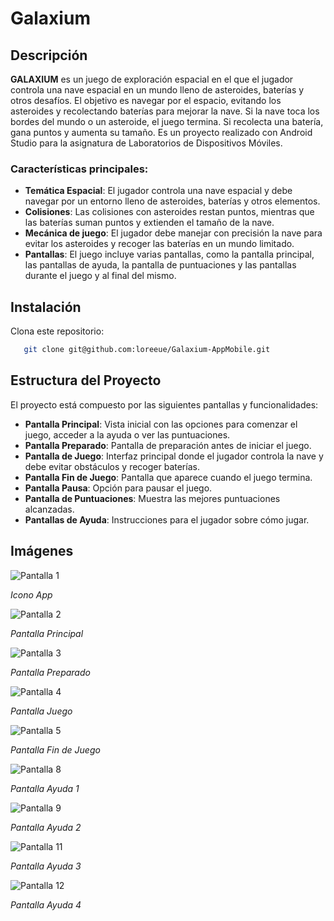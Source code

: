 # Galaxium

## Descripción

**GALAXIUM** es un juego de exploración espacial en el que el jugador controla una nave espacial en un mundo lleno de asteroides, baterías y otros desafíos. El objetivo es navegar por el espacio, evitando los asteroides y recolectando baterías para mejorar la nave. Si la nave toca los bordes del mundo o un asteroide, el juego termina. Si recolecta una batería, gana puntos y aumenta su tamaño. Es un proyecto realizado con Android Studio para la asignatura de Laboratorios de Dispositivos Móviles.

### Características principales:

- **Temática Espacial**: El jugador controla una nave espacial y debe navegar por un entorno lleno de asteroides, baterías y otros elementos.
- **Colisiones**: Las colisiones con asteroides restan puntos, mientras que las baterías suman puntos y extienden el tamaño de la nave.
- **Mecánica de juego**: El jugador debe manejar con precisión la nave para evitar los asteroides y recoger las baterías en un mundo limitado.
- **Pantallas**: El juego incluye varias pantallas, como la pantalla principal, las pantallas de ayuda, la pantalla de puntuaciones y las pantallas durante el juego y al final del mismo.

## Instalación

Clona este repositorio:
```bash
   git clone git@github.com:loreeue/Galaxium-AppMobile.git
```


## Estructura del Proyecto

El proyecto está compuesto por las siguientes pantallas y funcionalidades:

- **Pantalla Principal**: Vista inicial con las opciones para comenzar el juego, acceder a la ayuda o ver las puntuaciones.
- **Pantalla Preparado**: Pantalla de preparación antes de iniciar el juego.
- **Pantalla de Juego**: Interfaz principal donde el jugador controla la nave y debe evitar obstáculos y recoger baterías.
- **Pantalla Fin de Juego**: Pantalla que aparece cuando el juego termina.
- **Pantalla Pausa**: Opción para pausar el juego.
- **Pantalla de Puntuaciones**: Muestra las mejores puntuaciones alcanzadas.
- **Pantallas de Ayuda**: Instrucciones para el jugador sobre cómo jugar.


## Imágenes

![Pantalla 1](images/cap1.png)

*Icono App*

![Pantalla 2](images/cap2.png)

*Pantalla Principal*

![Pantalla 3](images/cap3.png)

*Pantalla Preparado*

![Pantalla 4](images/cap4.png)

*Pantalla Juego*

![Pantalla 5](images/cap5.png)

*Pantalla Fin de Juego*

![Pantalla 8](images/cap8.png)

*Pantalla Ayuda 1*

![Pantalla 9](images/cap9.png)

*Pantalla Ayuda 2*

![Pantalla 11](images/cap11.png)

*Pantalla Ayuda 3*

![Pantalla 12](images/cap12.png)

*Pantalla Ayuda 4*
